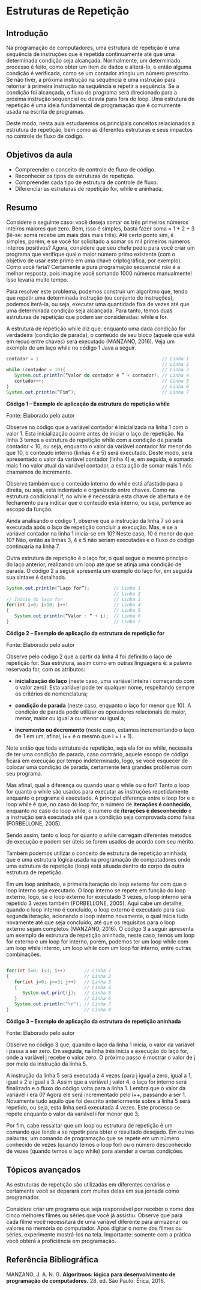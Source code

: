 # **Estruturas de Repetição**
## **Introdução**

Na programação de computadores, uma estrutura de repetição é uma sequência de instruções que é repetida continuamente até que uma determinada condição seja alcançada. Normalmente, um determinado processo é feito, como obter um item de dados e alterá-lo, e então alguma condição é verificada, como se um contador atingiu um número prescrito. Se não tiver, a próxima instrução na sequência é uma instrução para retornar à primeira instrução na sequência e repetir a sequência. Se a condição foi alcançada, o fluxo do programa será direcionado para a próxima instrução sequencial ou desvia para fora do loop. Uma estrutura de repetição é uma ideia fundamental de programação que é comumente usada na escrita de programas.

Deste modo, nesta aula estudaremos os principais conceitos relacionados a estrutura de repetição, bem como as diferentes estruturas e seus impactos no controle de fluxo de código.

## **Objetivos da aula**

* Compreender o conceito de controle de fluxo de código.
* Reconhecer os tipos de estruturas de repetição.
* Compreender cada tipo de estrutura de controle de fluxo.
* Diferenciar as estruturas de repetição for, while e aninhada.

## **Resumo**

Considere o seguinte caso: você deseja somar os três primeiros números inteiros maiores que zero. Bem, isso é simples, basta fazer soma = 1 + 2 + 3 (lê-se: soma recebe um mais dois mais três). Até certo ponto sim, é simples, porém, e se você for solicitado a somar os mil primeiros números inteiros positivos? Agora, considere que seu chefe pediu para você criar um programa que verifique qual o maior número primo existente (com o objetivo de usar este primo em uma chave criptográfica, por exemplo). Como você faria? Certamente a pura programação sequencial não é a melhor resposta, pois imagine você somando 1000 números manualmente! Isso levaria muito tempo.

Para resolver este problema, podemos construir um algoritmo que, tendo que repetir uma determinada instrução (ou conjunto de instruções), podemos iterá-la, ou seja, executar uma quantidade fixa de vezes até que uma determinada condição seja alcançada. Para tanto, temos duas estruturas de repetição que podem ser consideradas: while e for.

A estrutura de repetição while diz que: enquanto uma dada condição for verdadeira (condição de parada), o conteúdo de seu bloco (aquele que está em recuo entre chaves) será executado (MANZANO, 2016). Veja um exemplo de um laço while no código 1 Java a seguir.

```java
contador = 1                                              // Linha 1
                                                          // Linha 2
while (contador < 10){                                    // Linha 3
   System.out.println(“Valor do contador é ” + contador); // Linha 4
   contador++;                                            // Linha 5
}                                                         // Linha 6
System.out.println(“Fim”);                                // Linha 7
```
**Código 1 – Exemplo de aplicação da estrutura de repetição while**

Fonte: Elaborado pelo autor

Observe no código que a variável contador é inicializada na linha 1 com o valor 1. Esta inicialização ocorre antes de iniciar o laço de repetição. Na linha 3 temos a estrutura de repetição while com a condição de parada contador < 10, ou seja, enquanto o valor da variável contador for menor do que 10, o conteúdo interno (linhas 4 e 5) será executado. Deste modo, será apresentado o valor da variável contador (linha 4) e, em seguida, é somado mais 1 no valor atual da variável contador, a esta ação de somar mais 1 nós chamamos de incremento.

Observe também que o conteúdo interno do while está afastado para a direita, ou seja, está indentado e organizado entre chaves. Como na estrutura condicional if, no while é necessária esta chave de abertura e de fechamento para indicar que o conteúdo está interno, ou seja, pertence ao escopo da função.

Ainda analisando o código 1, observe que a instrução da linha 7 só será executada após o laço de repetição concluir a execução. Mas, e se a variável contador na linha 1 inicia-se em 10? Neste caso, 10 é menor do que 10? Não, então as linhas 3, 4 e 5 não seriam executadas e o fluxo do código continuaria na linha 7.

Outra estrutura de repetição é o laço for, o qual segue o mesmo princípio do laço anterior, realizando um loop até que se atinja uma condição de parada. O código 2 a seguir apresenta um exemplo do laço for, em seguida sua sintaxe é detalhada.

```java
System.out.println(“Laço for”);         // Linha 1
                                        // Linha 2
// Início do laço for                   // Linha 3
for(int i=0; i<10; i++)                 // Linha 4
{                                       // Linha 5
   System.out.println(“Valor : “ + i);  // Linha 6
}                                       // Linha 7
```
**Código 2 – Exemplo de aplicação da estrutura de repetição for**

Fonte: Elaborado pelo autor

Observe pelo código 2 que a partir da linha 4 foi definido o laço de repetição for. Sua estrutura, assim como em outras linguagens é: a palavra reservada for, com os atributos:

* **inicialização do laço** (neste caso, uma variável inteira i começando com o valor zero). Esta variável pode ter qualquer nome, respeitando sempre os critérios de nomenclatura;

* **condição de parada** (neste caso, enquanto o laço for menor que 10). A condição de parada pode utilizar os operadores relacionais de maior, menor, maior ou igual a ou menor ou igual a;

* **incremento ou decremento** (neste caso, estamos incrementando o laço de 1 em um, afinal, i++ é o mesmo que i = i + 1).

Note então que toda estrutura de repetição, seja ela for ou while, necessita de ter uma condição de parada, caso contrário, aquele escopo de código ficará em execução por tempo indeterminado, logo, se você esquecer de colocar uma condição de parada, certamente terá grandes problemas com seu programa.

Mas afinal, qual a diferença ou quando usar o while ou o for? Tanto o loop for quanto o while são usados ​​para executar as instruções repetidamente enquanto o programa é executado. A principal diferença entre o loop for e o loop while é que, no caso do loop for, o número de **iterações é conhecido**, enquanto no caso do loop while, o número de **iterações é desconhecido** e a instrução será executada até que a condição seja comprovada como falsa (FORBELLONE, 2005).

Sendo assim, tanto o loop for quanto o while carregam diferentes métodos de execução e podem ser úteis se forem usados ​​de acordo com seu mérito.

Também podemos utilizar o conceito de estrutura de repetição aninhada, que é uma estrutura lógica usada na programação de computadores onde uma estrutura de repetição (loop) está situada dentro do corpo da outra estrutura de repetição.

Em um loop aninhado, a primeira iteração do loop externo faz com que o loop interno seja executado. O loop interno se repete em função do loop externo, logo, se o loop externo for executado 3 vezes, o loop interno será repetido 3 vezes também (FORBELLONE, 2005). Aqui cabe um detalhe, quando o loop interno é concluído, o loop externo é executado para sua segunda iteração, acionando o loop interno novamente, o qual inicia tudo novamente até que seja concluído, até que os requisitos para o loop externo sejam completos (MANZANO, 2016). O código 3 a seguir apresenta um exemplo de estrutura de repetição aninhada, neste caso, temos um loop for externo e um loop for interno, porém, podemos ter um loop while com um loop while interno, um loop while com um loop for interno, entre outras combinações.

```java

for(int i=0; i<3; i++)       // Linha 1
{                            // Linha 2 
   for(int j=0; j<=3; j++)   // Linha 3
   {                         // Linha 4
      System.out.print(j);   // Linha 5
   }                         // Linha 6
   System.out.println("\n"); // Linha 7
}                            // Linha 8
``` 
**Código 3 – Exemplo de aplicação da estrutura de repetição aninhada**

Fonte: Elaborado pelo autor

Observe no código 3 que, quando o laço da linha 1 inicia, o valor da variável i passa a ser zero. Em seguida, na linha três inicia a execução do laço for, onde a variável j recebe o valor zero. O próximo passo é mostrar o valor de j por meio da instrução da linha 5.

A instrução da linha 5 será executada 4 vezes (para j igual a zero, igual a 1, igual a 2 e igual a 3. Assim que a variável j valer 4, o laço for interno será finalizado e o fluxo do código volta para a linha 1. Lembra que o valor da variável i era 0? Agora ele será incrementado pelo i++, passando a ser 1. Novamente tudo aquilo que foi descrito anteriormente sobre a linha 5 será repetido, ou seja, esta linha será executada 4 vezes. Este processo se repete enquanto o valor da variável i for menor que 3.

Por fim, cabe ressaltar que um loop ou estrutura de repetição é um comando que tende a se repetir para obter o resultado desejado. Em outras palavras, um comando de programação que se repete em um número conhecido de vezes (quando temos o loop for) ou o número desconhecido de vezes (quando temos o laço while) para atender a certas condições.


## **Tópicos avançados**

As estruturas de repetição são utilizadas em diferentes cenários e certamente você se deparará com muitas delas em sua jornada como programador.

Considere criar um programa que seja responsável por receber o nome dos cinco melhores filmes ou séries que você já assistiu. Observe que para cada filme você necessitará de uma variável diferente para armazenar os valores na memória do computador. Após digitar o nome dos filmes ou séries, experimente mostrá-los na tela. Importante: somente com a prática você obterá a proficiência em programação.

 

## Referência Bibliográfica

MANZANO, J. A. N. G. **Algoritmos: lógica para desenvolvimento de programação de computadores.** 28. ed. São Paulo: Érica, 2016.